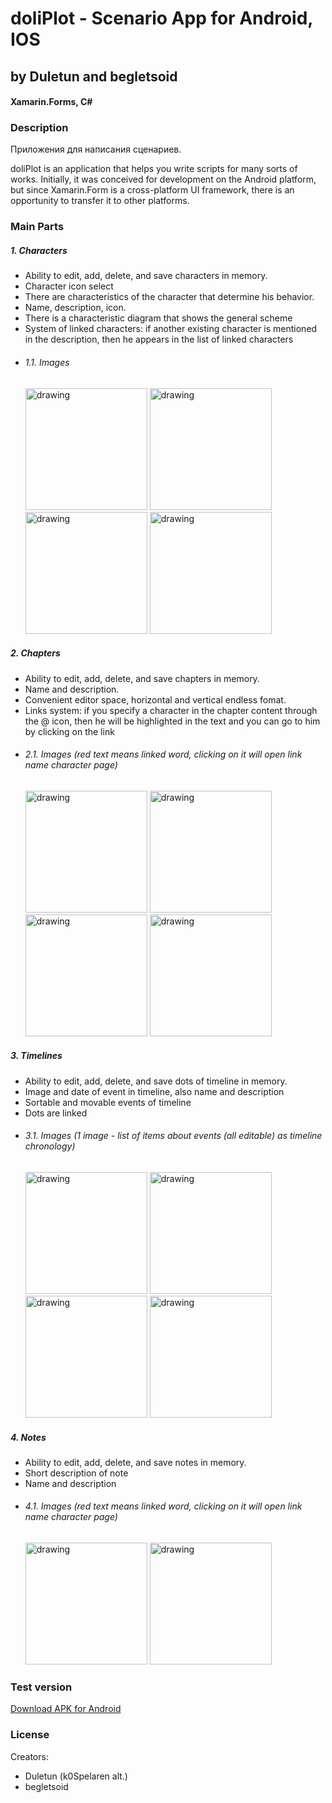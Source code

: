 # doliPlot - Scenario App for Android, IOS
## by Duletun and begletsoid
#### Xamarin.Forms, C#
### Description

Приложения для написания сценариев.

doliPlot is an application that helps you write scripts for many sorts of works.
Initially, it was conceived for development on the Android platform, but since Xamarin.Form is a cross-platform UI framework, there is an opportunity to transfer it to other platforms.


### Main Parts
##### 1. Characters
- Ability to edit, add, delete, and save characters in memory.
- Character icon select
- There are characteristics of the character that determine his behavior.
- Name, description, icon.
- There is a characteristic diagram that shows the general scheme
- System of linked characters: if another existing character is mentioned in the description, then he appears in the list of linked characters
- ###### 1.1. Images
  <p float="left">
  <img src="https://user-images.githubusercontent.com/76465730/149429520-194ef928-9c5b-433c-b77c-cd46e9b2031c.png" alt="drawing" width="195"/>
  <img src="https://user-images.githubusercontent.com/76465730/149429900-ceb4b73c-e241-44d0-b2d9-0cab1bac40fa.png" alt="drawing" width="195"/>
  <img src="https://user-images.githubusercontent.com/76465730/149429924-09229a1d-d9c4-4308-9527-806fa095a641.png" alt="drawing" width="195"/>
  <img src="https://user-images.githubusercontent.com/76465730/149429947-993f467f-87cd-42cc-8345-0b53a0b54b56.png" alt="drawing" width="195"/>
  </p>



##### 2. Chapters
- Ability to edit, add, delete, and save chapters in memory.
- Name and description.
- Сonvenient editor space, horizontal and vertical endless fomat.
- Links system: if you specify a character in the chapter content through the @ icon, then he will be highlighted in the text and you can go to him by clicking on the link
- ###### 2.1. Images (red text means linked word, clicking on it will open link name character page)
  <p float="left">
  <img src="https://user-images.githubusercontent.com/76465730/149430261-3293998a-84c4-432f-bb1e-7ac0494c4399.png" alt="drawing" width="195"/>
  <img src="https://user-images.githubusercontent.com/76465730/149430276-c4744348-ac14-4185-b89c-72438e5f0e96.png" alt="drawing" width="195"/>
  <img src="https://user-images.githubusercontent.com/76465730/149430303-40651404-6b31-411c-9bdf-264cddf8ae27.png" alt="drawing" width="195"/>
  <img src="https://user-images.githubusercontent.com/76465730/149430802-705bd09c-1f8d-42c4-ae75-3bd9dadc1371.png" alt="drawing" width="195"/>
  </p>


##### 3. Timelines
- Ability to edit, add, delete, and save dots of timeline in memory.
- Image and date of event in timeline, also name and description
- Sortable and movable events of timeline
- Dots are linked
- ###### 3.1. Images (1 image - list of items about events (all editable) as timeline chronology)
  <p float="left">
  <img src="https://user-images.githubusercontent.com/76465730/149430845-4b3a0bd3-7186-41f5-979b-bb516b37a9fe.png" alt="drawing" width="195"/>
  <img src="https://user-images.githubusercontent.com/76465730/149430872-f9cf60ef-455d-4d21-bf0a-f23544530308.png" alt="drawing" width="195"/>
  <img src="https://user-images.githubusercontent.com/76465730/149430893-b084caee-d70b-418e-a91c-b8432361d7fd.png" alt="drawing" width="195"/>
  <img src="https://user-images.githubusercontent.com/76465730/149430941-e1fe2640-81ae-43cc-a026-c45aec53002c.png" alt="drawing" width="195"/>
  </p>



##### 4. Notes
- Ability to edit, add, delete, and save notes in memory.
- Short description of note
- Name and description
- ###### 4.1. Images (red text means linked word, clicking on it will open link name character page)
  <p float="left">
  <img src="https://user-images.githubusercontent.com/76465730/149431335-186bf564-2330-46b1-bd67-5e25331e6db0.png" alt="drawing" width="195"/>
  <img src="https://user-images.githubusercontent.com/76465730/149431354-8893be18-566a-4c0e-b602-c1d163b54b54.png" alt="drawing" width="195"/>
  </p>



### Test version
[Download APK for Android](https://github.com/Duletun/doliPlot/releases)

### License
Creators:
- Duletun (k0Spelaren alt.)
- begletsoid
